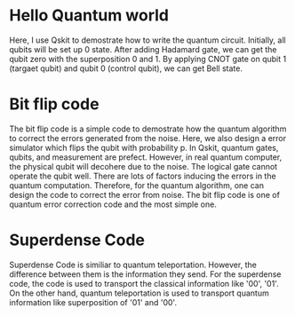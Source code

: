 # Hello Quantum world
Here, I use Qskit to demostrate how to write the quantum circuit. Initially, all qubits will be set up 0 state. After adding  Hadamard gate, we can get the qubit zero with the superposition 0 and 1. By applying CNOT gate on qubit 1 (targaet qubit) and qubit 0 (control qubit), we can get Bell state.

# Bit flip code
The bit flip code is a simple code to demostrate how the quantum algorithm to correct the errors generated from the noise. Here, we also design a error simulator which flips the qubit with probability p. In Qskit, quantum gates, qubits, and measurement are prefect. However, in real quantum computer, the physical qubit will decohere due to the noise. The logical gate cannot operate the qubit well. There are lots of factors inducing the errors in the quantum computation. Therefore, for the quantum algorithm, one can design the code to correct the error from noise. The bit flip code is one of quantum error correction code and the most simple one. 

# Superdense Code
Superdense Code is similiar to quantum teleportation. However, the difference between them is the information they send. For the superdense code, the code is used to transport the classical information like '00', '01'. On the other hand, quantum teleportation is used to transport quantum information like superposition of '01' and '00'. 
